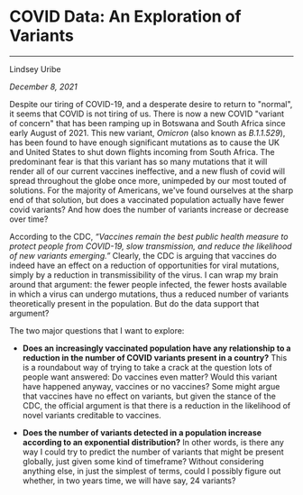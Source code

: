 # COVID Data: An Exploration of Variants
____

Lindsey Uribe

*December 8, 2021*

Despite our tiring of COVID-19, and a desperate desire to return to "normal", it seems that COVID is not tiring of us. There is now a new COVID "variant of concern" that has been ramping up in Botswana and South Africa since early August of 2021. This new variant, *Omicron* (also known as *B.1.1.529*), has been found to have enough significant mutations as to cause the UK and United States to shut down flights incoming from South Africa. The predominant fear is that this variant has so many mutations that it will render all of our current vaccines ineffective, and a new flush of covid will spread throughout the globe once more, unimpeded by our most touted of solutions. For the majority of Americans, we've found ourselves at the sharp end of that solution, but does a vaccinated population actually have fewer covid variants? And how does the number of variants increase or decrease over time? 

According to the CDC, *“Vaccines remain the best public health measure to protect people from COVID-19, slow transmission, and reduce the likelihood of new variants emerging.”* 
Clearly, the CDC is arguing that vaccines do indeed have an effect on a reduction of opportunities for viral mutations, simply by a reduction in transmissibility of the virus. I can wrap my brain around that argument: the fewer people infected, the fewer hosts available in which a virus can undergo mutations, thus a reduced number of variants theoretically present in the population. But do the data support that argument? 

The two major questions that I want to explore: 
 - **Does an increasingly vaccinated population have any relationship to a reduction in the number of COVID variants present in a country?** This is a roundabout way of trying to take a crack at the question lots of people want answered: Do vaccines even matter? Would this variant have happened anyway, vaccines or no vaccines? Some might argue that vaccines have no effect on variants, but given the stance of the CDC, the official argument is that there is a reduction in the likelihood of novel variants creditable to vaccines.

 - **Does the number of variants detected in a population increase according to an exponential distribution?** In other words, is there any way I could try to predict the number of variants that might be present globally, just given some kind of timeframe? Without considering anything else, in just the simplest of terms, could I possibly figure out whether, in two years time, we will have say, 24 variants? 
